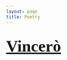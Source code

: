 ```yaml
---
layout: page
title: Poetry
---
```


<div class="text-center">
  <br/>
  <a href="{{ '/vincerò.md' | relative_url }}" style="font-size: 45px;font-family:'Verdana'"><b>Vincerò<b></a>
</div>
